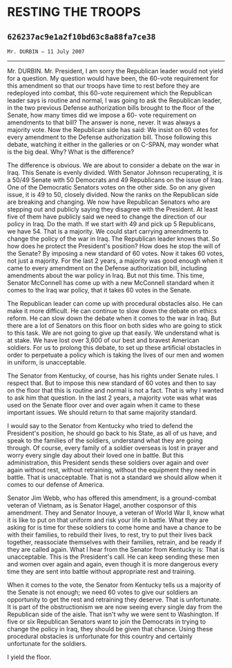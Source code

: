 # RESTING THE TROOPS
## `626237ac9e1a2f10bd63c8a88fa7ce38`
`Mr. DURBIN — 11 July 2007`

---


Mr. DURBIN. Mr. President, I am sorry the Republican leader would not 
yield for a question. My question would have been, the 60-vote 
requirement for this amendment so that our troops have time to rest 
before they are redeployed into combat, this 60-vote requirement which 
the Republican leader says is routine and normal, I was going to ask 
the Republican leader, in the two previous Defense authorization bills 
brought to the floor of the Senate, how many times did we impose a 60-
vote requirement on amendments to that bill? The answer is none, never. 
It was always a majority vote. Now the Republican side has said: We 
insist on 60 votes for every amendment to the Defense authorization 
bill. Those following this debate, watching it either in the galleries 
or on C-SPAN, may wonder what is the big deal. Why? What is the 
difference?

The difference is obvious. We are about to consider a debate on the 
war in Iraq. This Senate is evenly divided. With Senator Johnson 
recuperating, it is a 50/49 Senate with 50 Democrats and 49 Republicans 
on the issue of Iraq. One of the Democratic Senators votes on the other 
side. So on any given issue, it is 49 to 50, closely divided. Now the 
ranks on the Republican side are breaking and changing. We now have 
Republican Senators who are stepping out and publicly saying they 
disagree with the President. At least five of them have publicly said 
we need to change the direction of our policy in Iraq. Do the math. If 
we start with 49 and pick up 5 Republicans, we have 54. That is a 
majority. We could start carrying amendments to change the policy of 
the war in Iraq. The Republican leader knows that. So how does he 
protect the President's position? How does he stop the will of the 
Senate? By imposing a new standard of 60 votes. Now it takes 60 votes, 
not just a majority. For the last 2 years, a majority was good enough 
when it came to every amendment on the Defense authorization bill, 
including amendments about the war policy in Iraq. But not this time. 
This time, Senator McConnell has come up with a new McConnell standard 
when it comes to the Iraq war policy, that it takes 60 votes in the 
Senate.


The Republican leader can come up with procedural obstacles also. He 
can make it more difficult. He can continue to slow down the debate on 
ethics reform. He can slow down the debate when it comes to the war in 
Iraq. But there are a lot of Senators on this floor on both sides who 
are going to stick to this task. We are not going to give up that 
easily. We understand what is at stake. We have lost over 3,600 of our 
best and bravest American soldiers. For us to prolong this debate, to 
set up these artificial obstacles in order to perpetuate a policy which 
is taking the lives of our men and women in uniform, is unacceptable.

The Senator from Kentucky, of course, has his rights under Senate 
rules. I respect that. But to impose this new standard of 60 votes and 
then to say on the floor that this is routine and normal is not a fact. 
That is why I wanted to ask him that question. In the last 2 years, a 
majority vote was what was used on the Senate floor over and over again 
when it came to these important issues. We should return to that same 
majority standard.

I would say to the Senator from Kentucky who tried to defend the 
President's position, he should go back to his State, as all of us 
have, and speak to the families of the soldiers, understand what they 
are going through. Of course, every family of a soldier overseas is 
lost in prayer and worry every single day about their loved one in 
battle. But this administration, this President sends these soldiers 
over again and over again without rest, without retraining, without the 
equipment they need in battle. That is unacceptable. That is not a 
standard we should allow when it comes to our defense of America.

Senator Jim Webb, who has offered this amendment, is a ground-combat 
veteran of Vietnam, as is Senator Hagel, another cosponsor of this 
amendment. They and Senator Inouye, a veteran of World War II, know 
what it is like to put on that uniform and risk your life in battle. 
What they are asking for is time for these soldiers to come home and 
have a chance to be with their families, to rebuild their lives, to 
rest, try to put their lives back together, reassociate themselves with 
their families, retrain, and be ready if they are called again. What I 
hear from the Senator from Kentucky is: That is unacceptable. This is 
the President's call. He can keep sending these men and women over 
again and again, even though it is more dangerous every time they are 
sent into battle without appropriate rest and training.

When it comes to the vote, the Senator from Kentucky tells us a 
majority of the Senate is not enough; we need 60 votes to give our 
soldiers an opportunity to get the rest and retraining they deserve. 
That is unfortunate. It is part of the obstructionism we are now seeing 
every single day from the Republican side of the aisle. That isn't why 
we were sent to Washington. If five or six Republican Senators want to 
join the Democrats in trying to change the policy in Iraq, they should 
be given that chance. Using these procedural obstacles is unfortunate 
for this country and certainly unfortunate for the soldiers.

I yield the floor.
